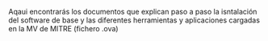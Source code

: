 Aqaui encontrarás los documentos que explican paso a paso la isntalación del software de base y las diferentes herramientas y aplicaciones cargadas en la MV de MITRE (fichero .ova)
